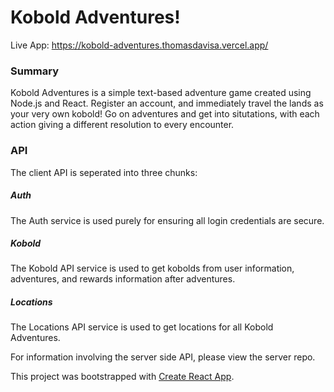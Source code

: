 # Kobold Adventures!

Live App: https://kobold-adventures.thomasdavisa.vercel.app/

### Summary

Kobold Adventures is a simple text-based adventure game created using Node.js and React.  Register an account, and immediately travel the lands as your very own kobold!  Go on adventures and get into situtations, with each action giving a different resolution to every encounter.

### API

The client API is seperated into three chunks:
##### Auth
The Auth service is used purely for ensuring all login credentials are secure.
##### Kobold
The Kobold API service is used to get kobolds from user information, adventures, and rewards information after adventures.
##### Locations
The Locations API service is used to get locations for all Kobold Adventures.

For information involving the server side API, please view the server repo.

This project was bootstrapped with [Create React App](https://github.com/facebook/create-react-app).